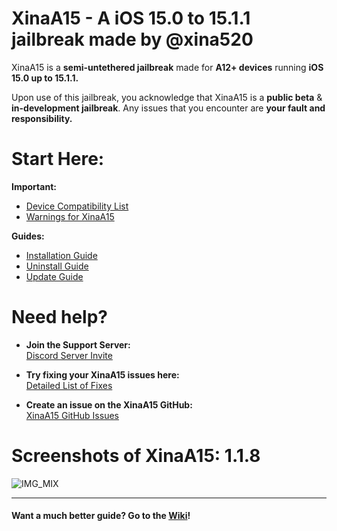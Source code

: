 # XinaA15 - A iOS 15.0 to 15.1.1 jailbreak made by @xina520
XinaA15 is a **semi-untethered jailbreak** made for **A12+ devices** running **iOS 15.0 up to 15.1.1.**

Upon use of this jailbreak, you acknowledge that XinaA15 is a **public beta** & **in-development jailbreak**. Any issues that you encounter are **your fault and responsibility.**

# Start Here:
 **Important:**
 - [Device Compatibility List](https://github.com/NotDarkn/XinaA15/wiki/Compatibility)
 - [Warnings for XinaA15](https://github.com/NotDarkn/XinaA15/wiki/Warnings)

**Guides:**
 - [Installation Guide](https://github.com/NotDarkn/XinaA15/blob/main/-INSTALL.md)
 - [Uninstall Guide](https://github.com/NotDarkn/XinaA15/blob/main/-REMOVE.md)
 - [Update Guide](https://github.com/NotDarkn/XinaA15/blob/main/-UPDATE.md)

# Need help?

- **Join the Support Server:<br>**
[Discord Server Invite](https://discord.gg/xina-a15)

- **Try fixing your XinaA15 issues here:<br>**
[Detailed List of Fixes](https://github.com/NotDarkn/XinaA15/wiki/Fixes)

- **Create an issue on the XinaA15 GitHub:<br>**
[XinaA15 GitHub Issues](https://github.com/jacksight/xina520_official_jailbreak/issues)

# Screenshots of XinaA15: 1.1.8
![IMG_MIX](https://user-images.githubusercontent.com/73033672/228721971-175cb6d2-628b-4e57-81a8-0a518608f827.PNG)
***
#### Want a much better guide? Go to the [Wiki](https://github.com/NotDarkn/XinaA15/wiki)!
